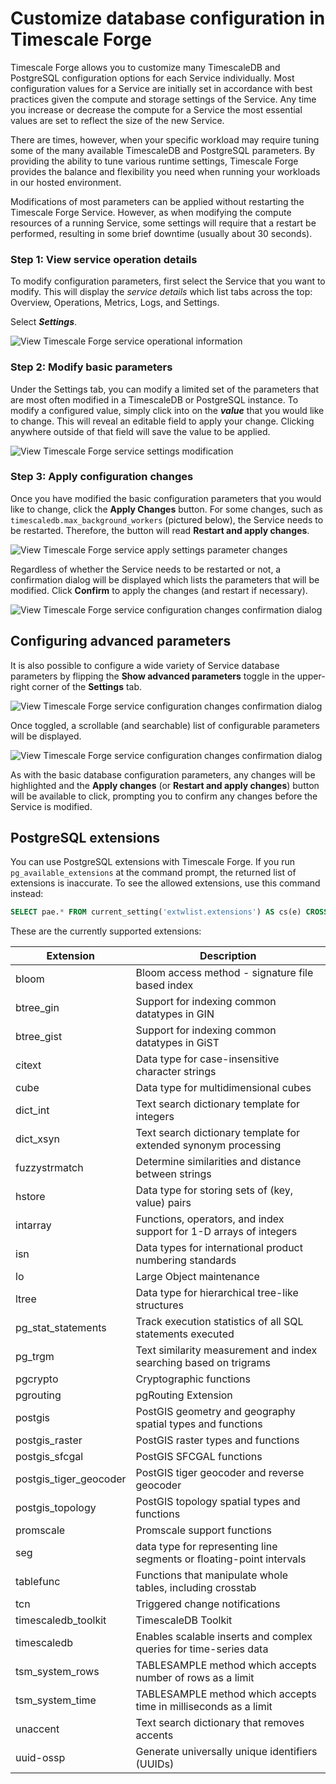 # Customize database configuration in Timescale Forge

Timescale Forge allows you to customize many TimescaleDB and PostgreSQL configuration
options for each Service individually. Most configuration values for a Service
are initially set in accordance with best practices given the compute and storage
settings of the Service. Any time you increase or decrease the compute for a Service
the most essential values are set to reflect the size of the new Service.

There are times, however, when your specific workload may require tuning some of
the many available TimescaleDB and PostgreSQL parameters. By providing the ability
to tune various runtime settings, Timescale Forge provides the balance and flexibility you need when running your workloads
in our hosted environment.

<highlight type="warning">
Modifications of most parameters can be applied without restarting
the Timescale Forge Service. However, as when modifying the compute resources
of a running Service, some settings will require that a restart be performed,
resulting in some brief downtime (usually about 30 seconds).
</highlight>

### Step 1: View service operation details  [](service-details)
To modify configuration parameters, first select the Service that
you want to modify. This will display the _service details_ which list tabs
across the top: Overview, Operations, Metrics, Logs, and Settings.

Select **_Settings_**.

<img class="main-content__illustration" src="https://assets.iobeam.com/images/docs/forge_images/timescale-forge-service-settings-basic.png" alt="View Timescale Forge service operational information"/>

### Step 2: Modify basic parameters [](basic-parameters)
Under the Settings tab, you can modify a limited set of the parameters that are
most often modified in a TimescaleDB or PostgreSQL instance. To modify a
configured value, simply click into on the **_value_** that you would like to
change. This will reveal an editable field to apply your change. Clicking anywhere
outside of that field will save the value to be applied.

<img class="main-content__illustration" src="https://assets.iobeam.com/images/docs/forge_images/timescale-forge-service-settings-modify.png" alt="View Timescale Forge service settings modification"/>

### Step 3: Apply configuration changes [](apply-changes)
Once you have modified the basic configuration parameters that you would like to
change, click the **Apply Changes** button. For some changes, such as `timescaledb.max_background_workers`
(pictured below), the Service needs to be restarted. Therefore, the
button will read **Restart and apply changes**.

<img class="main-content__illustration" src="https://assets.iobeam.com/images/docs/forge_images/timescale-forge-service-settings-apply.png" alt="View Timescale Forge service apply settings parameter changes"/>

Regardless of whether the Service needs to be restarted or not, a confirmation
dialog will be displayed which lists the parameters that will be modified. Click
**Confirm** to apply the changes (and restart if necessary).

<img class="main-content__illustration" src="https://assets.iobeam.com/images/docs/forge_images/timescale-forge-service-settings-confirm.png" alt="View Timescale Forge service configuration changes confirmation dialog"/>


## Configuring advanced parameters [](advanced-parameters)
It is also possible to configure a wide variety of Service database parameters
by flipping the **Show advanced parameters** toggle in the upper-right corner
of the **Settings** tab.

<img class="main-content__illustration" src="https://assets.iobeam.com/images/docs/forge_images/timescale-forge-service-settings-advanced.png" alt="View Timescale Forge service configuration changes confirmation dialog"/>

Once toggled, a scrollable (and searchable) list of configurable parameters will
be displayed.

<img class="main-content__illustration" src="https://assets.iobeam.com/images/docs/forge_images/timescale-forge-service-settings-advanced-search.png" alt="View Timescale Forge service configuration changes confirmation dialog"/>

As with the basic database configuration parameters, any changes will be highlighted
and the **Apply changes** (or **Restart and apply changes**) button will be
available to click, prompting you to confirm any changes before the Service is
modified.

## PostgreSQL extensions
You can use PostgreSQL extensions with Timescale Forge. If you run
`pg_available_extensions` at the command prompt, the returned list of extensions
is inaccurate. To see the allowed extensions, use this command instead:
```sql
SELECT pae.* FROM current_setting('extwlist.extensions') AS cs(e) CROSS JOIN regexp_split_to_table(e, ',') AS ext(allowed) JOIN pg_available_extensions AS pae ON (allowed=name) ORDER BY 1;
```
These are the currently supported extensions:

|Extension|Description|
|---|---|
|bloom|Bloom access method - signature file based index|
|btree_gin|Support for indexing common datatypes in GIN|
|btree_gist|Support for indexing common datatypes in GiST|
|citext|Data type for case-insensitive character strings|
|cube|Data type for multidimensional cubes|
|dict_int|Text search dictionary template for integers|
|dict_xsyn|Text search dictionary template for extended synonym processing|
|fuzzystrmatch|Determine similarities and distance between strings|
|hstore|Data type for storing sets of (key, value) pairs|
|intarray|Functions, operators, and index support for 1-D arrays of integers|
|isn|Data types for international product numbering standards|
|lo|Large Object maintenance|
|ltree|Data type for hierarchical tree-like structures|
|pg_stat_statements|Track execution statistics of all SQL statements executed|
|pg_trgm|Text similarity measurement and index searching based on trigrams|
|pgcrypto|Cryptographic functions|
|pgrouting|pgRouting Extension|
|postgis|PostGIS geometry and geography spatial types and functions|
|postgis_raster|PostGIS raster types and functions|
|postgis_sfcgal|PostGIS SFCGAL functions|
|postgis_tiger_geocoder|PostGIS tiger geocoder and reverse geocoder|
|postgis_topology|PostGIS topology spatial types and functions|
|promscale|Promscale support functions|
|seg|data type for representing line segments or floating-point intervals|
|tablefunc|Functions that manipulate whole tables, including crosstab|
|tcn|Triggered change notifications|
|timescaledb_toolkit|TimescaleDB Toolkit|
|timescaledb|Enables scalable inserts and complex queries for time-series data|
|tsm_system_rows|TABLESAMPLE method which accepts number of rows as a limit|
|tsm_system_time|TABLESAMPLE method which accepts time in milliseconds as a limit|
|unaccent|Text search dictionary that removes accents|
|uuid-ossp|Generate universally unique identifiers (UUIDs)|

